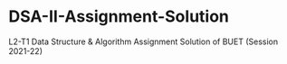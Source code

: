 # DSA-II-Assignment-Solution
L2-T1 Data Structure &amp; Algorithm Assignment Solution of BUET (Session 2021-22)
